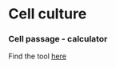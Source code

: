 # Cell culture
### Cell passage - calculator

Find the tool [here](https://aaryanchhabra.github.io/SKBLab_tools/Cell_culture_count.html)
